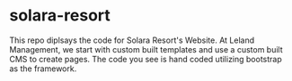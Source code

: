 # solara-resort
This repo diplsays the code for Solara Resort's Website. At Leland Management, we start with custom built templates and use a custom built CMS to create pages. The code you see is hand coded utilizing bootstrap as the framework.
